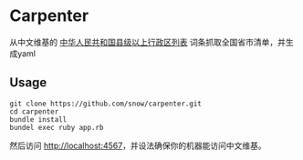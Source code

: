 Carpenter
=========

从中文维基的 [中华人民共和国县级以上行政区列表](http://zh.wikipedia.org/wiki/%E4%B8%AD%E5%8D%8E%E4%BA%BA%E6%B0%91%E5%85%B1%E5%92%8C%E5%9B%BD%E5%8E%BF%E7%BA%A7%E4%BB%A5%E4%B8%8A%E8%A1%8C%E6%94%BF%E5%8C%BA%E5%88%97%E8%A1%A8) 词条抓取全国省市清单，并生成yaml

Usage
-----
```shell 
git clone https://github.com/snow/carpenter.git
cd carpenter
bundle install
bundel exec ruby app.rb
```

然后访问 [http://localhost:4567](http://localhost:4567)，并设法确保你的机器能访问中文维基。
